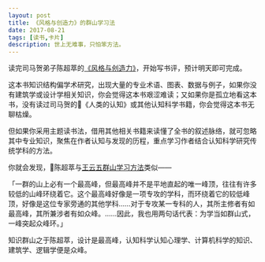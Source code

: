 ```yaml
---
layout: post
title: 《风格与创造力》的群山学习法
date: 2017-08-21
tags: [读书,卡片]
description: 世上无难事，只怕笨方法。
---
```


读完司马贺弟子陈超萃的[《风格与创造力》](https://www.amazon.cn/%E5%9B%BE%E4%B9%A6/dp/B06XGX7XCT)，开始写书评，预计明天即可完成。

这本书知识结构偏学术研究，出现大量的专业术语、图表、数据与例子，如果你没有建筑学或设计学相关知识，你会觉得这本书艰涩难读；又如果你是孤立地看这本书，没有读过司马贺的《人类的认知》或其他认知科学书籍，你会觉得这本书无聊枯燥。

但如果你采用主题读书法，借用其他相关书籍来读懂了全书的叙述脉络，就可忽略其中专业知识，聚焦在作者认知与发现的历程，重点学习作者结合认知科学研究传统学科的方法。

你就会发现，陈超萃与[王云五群山学习方法](http://www.cnfeat.com/blog/2017/08/08/WangYunWuCardWrite/)类似——

「一群的山上必有一个最高峰，但最高峰并不是平地直起的唯一峰顶，往往有许多较低的山峰环绕着它。这个最高峰好像是一项专攻的学科，而环绕着它的较低峰顶，好像是这位专家旁通的其他学科……对于专攻某一专科的人，其所主修者有如最高峰，其所兼涉者有如众峰。……因此，我也用两句话代表：为学当如群山式，一峰突起众峰环。」

知识群山之于陈超萃，设计是最高峰，认知科学认知心理学、计算机科学的知识、建筑学、逻辑学便是众峰。